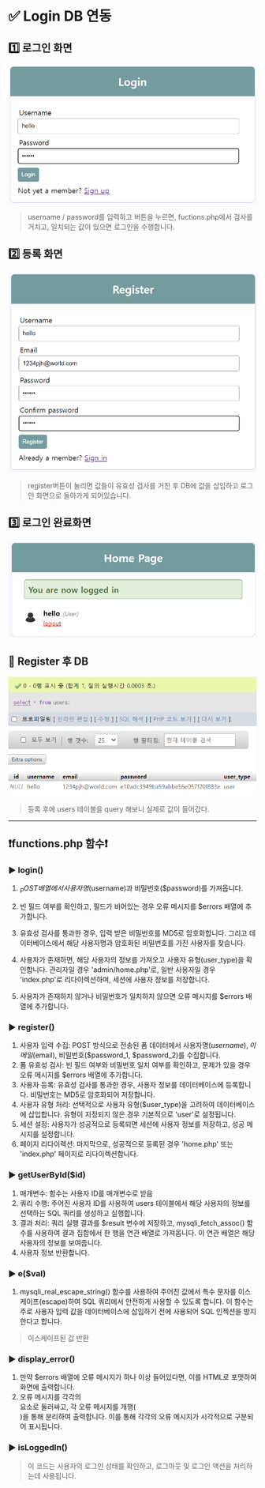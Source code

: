 # ✅ Login DB 연동

## 1️⃣ 로그인 화면
  
<img src = "./images/login.png">

> username / password를 입력하고 버튼을 누르면, fuctions.php에서 검사를 거치고, 일치되는 값이 있으면 로그인을 수행합니다.

## 2️⃣ 등록 화면
  
<img src = "./images/register.png">

> register버튼이 눌리면 값들이 유효성 검사를 거친 후 DB에 값을 삽입하고 로그인 화면으로 돌아가게 되어있습니다.
  
## 3️⃣ 로그인 완료화면
  
<img src = "./images/login_complete.png">


## 🔡 Register 후 DB

<img src = "./images/DB.png">

> 등록 후에 users 테이블을 query 해보니 실제로 값이 들어갔다.


--------------------------------- 
## ❗functions.php 함수❗

### ▶️ login()

1. $_POST 배열에서 사용자명($username)과 비밀번호($password)를 가져옵니다.

2. 빈 필드 여부를 확인하고, 필드가 비어있는 경우 오류 메시지를 $errors 배열에 추가합니다.

3. 유효성 검사를 통과한 경우, 입력 받은 비밀번호를 MD5로 암호화합니다. 그리고 데이터베이스에서 해당 사용자명과 암호화된 비밀번호를 가진 사용자를 찾습니다.

4. 사용자가 존재하면, 해당 사용자의 정보를 가져오고 사용자 유형(user_type)을 확인합니다. 관리자일 경우 'admin/home.php'로, 일반 사용자일 경우 'index.php'로 리다이렉션하며, 세션에 사용자 정보를 저장합니다.

5. 사용자가 존재하지 않거나 비밀번호가 일치하지 않으면 오류 메시지를 $errors 배열에 추가합니다.

### ▶️ register()
  
1. 사용자 입력 수집: POST 방식으로 전송된 폼 데이터에서 사용자명($username), 이메일($email), 비밀번호($password_1, $password_2)를 수집합니다.
2. 폼 유효성 검사: 빈 필드 여부와 비밀번호 일치 여부를 확인하고, 문제가 있을 경우 오류 메시지를 $errors 배열에 추가합니다.
3. 사용자 등록: 유효성 검사를 통과한 경우, 사용자 정보를 데이터베이스에 등록합니다. 비밀번호는 MD5로 암호화되어 저장합니다.
4. 사용자 유형 처리: 선택적으로 사용자 유형($user_type)을 고려하여 데이터베이스에 삽입합니다. 유형이 지정되지 않은 경우 기본적으로 'user'로 설정됩니다.
5. 세션 설정: 사용자가 성공적으로 등록되면 세션에 사용자 정보를 저장하고, 성공 메시지를 설정합니다.
6. 페이지 리다이렉션: 마지막으로, 성공적으로 등록된 경우 'home.php' 또는 'index.php' 페이지로 리다이렉션합니다.

### ▶️ getUserById($id)
1. 매개변수: 함수는 사용자 ID를 매개변수로 받음
2. 쿼리 수행: 주어진 사용자 ID를 사용하여 users 테이블에서 해당 사용자의 정보를 선택하는 SQL 쿼리를 생성하고 실행합니다.
3. 결과 처리: 쿼리 실행 결과를 $result 변수에 저장하고, mysqli_fetch_assoc() 함수를 사용하여 결과 집합에서 한 행을 연관 배열로 가져옵니다. 이 연관 배열은 해당 사용자의 정보를 보여줍니다.
4. 사용자 정보 반환합니다.

### ▶️ e($val)
1. mysqli_real_escape_string() 함수를 사용하여 주어진 값에서 특수 문자를 이스케이프(escape)하여 SQL 쿼리에서 안전하게 사용할 수 있도록 합니다. 이 함수는 주로 사용자 입력 값을 데이터베이스에 삽입하기 전에 사용되어 SQL 인젝션을 방지한다고 합니다.
> 이스케이프된 값 반환

### ▶️ display_error()
1. 만약 $errors 배열에 오류 메시지가 하나 이상 들어있다면, 이를 HTML로 포맷하여 화면에 출력합니다.
2. 오류 메시지를 각각의 <div> 요소로 둘러싸고, 각 오류 메시지를 개행(<br>)을 통해 분리하여 출력합니다. 이를 통해 각각의 오류 메시지가 시각적으로 구분되어 표시됩니다.

### ▶️ isLoggedIn()
> 이 코드는 사용자의 로그인 상태를 확인하고, 로그아웃 및 로그인 액션을 처리하는데 사용됩니다.
